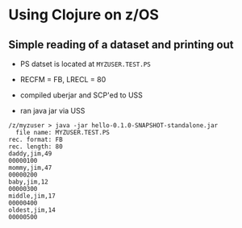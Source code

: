 # Using Clojure on z/OS

## Simple reading of a dataset and printing out

- PS datset is located at `MYZUSER.TEST.PS`

- RECFM = FB, LRECL = 80

- compiled uberjar and SCP'ed to USS

- ran java jar via USS

```shell
/z/myzuser > java -jar hello-0.1.0-SNAPSHOT-standalone.jar
  file name: MYZUSER.TEST.PS
rec. format: FB
rec. length: 80
daddy,jim,49                                                            00000100
mommy,jim,47                                                            00000200
baby,jim,12                                                             00000300
middle,jim,17                                                           00000400
oldest,jim,14                                                           00000500
```
